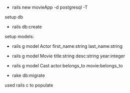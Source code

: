  - rails new movieApp -d postgresql -T

 setup db

 - rails db:create

 setup models:
 - rails g model Actor first_name:string last_name:string
 - rails g model Movie title:string desc:string year:integer
 - rails g model Cast  actor:belongs_to movie:belongs_to

 - rake db:migrate

 used rails c to populate

